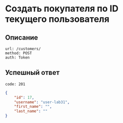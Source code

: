 # Создать покупателя по ID текущего пользователя

## Описание

```
url: /customers/
method: POST
auth: Token
```

## Успешный ответ

```
code: 201
```

```json
{
	"id": 17,
	"username": "user-lab31",
	"first_name": "",
	"last_name": ""
}
```